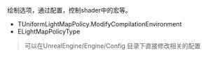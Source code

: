 绘制选项，通过配置，控制shader中的宏等。

- TUniformLightMapPolicy.ModifyCompilationEnvironment
- ELightMapPolicyType

> 可以在UnrealEngine/Engine/Config 目录下直接修改相关的配置